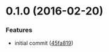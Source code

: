 <a name="0.1.0"></a>
# 0.1.0 (2016-02-20)


### Features

* initial commit ([45fa819](https://github.com/kapanlagi-network/babel-preset-kln-node/commit/45fa819))



